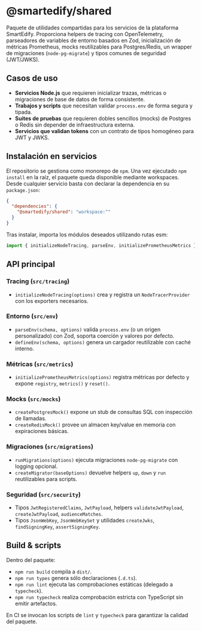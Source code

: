 # @smartedify/shared

Paquete de utilidades compartidas para los servicios de la plataforma SmartEdify. Proporciona helpers de tracing con OpenTelemetry, parseadores de variables de entorno basados en Zod, inicialización de métricas Prometheus, mocks reutilizables para Postgres/Redis, un wrapper de migraciones (`node-pg-migrate`) y tipos comunes de seguridad (JWT/JWKS).

## Casos de uso

- **Servicios Node.js** que requieren inicializar trazas, métricas o migraciones de base de datos de forma consistente.
- **Trabajos y scripts** que necesitan validar `process.env` de forma segura y tipada.
- **Suites de pruebas** que requieren dobles sencillos (mocks) de Postgres o Redis sin depender de infraestructura externa.
- **Servicios que validan tokens** con un contrato de tipos homogéneo para JWT y JWKS.

## Instalación en servicios

El repositorio se gestiona como monorepo de `npm`. Una vez ejecutado `npm install` en la raíz, el paquete queda disponible mediante workspaces. Desde cualquier servicio basta con declarar la dependencia en su `package.json`:

```json
{
  "dependencies": {
    "@smartedify/shared": "workspace:^"
  }
}
```

Tras instalar, importa los módulos deseados utilizando rutas esm:

```ts
import { initializeNodeTracing, parseEnv, initializePrometheusMetrics } from '@smartedify/shared';
```

## API principal

### Tracing (`src/tracing`)

- `initializeNodeTracing(options)` crea y registra un `NodeTracerProvider` con los exporters necesarios.

### Entorno (`src/env`)

- `parseEnv(schema, options)` valida `process.env` (o un origen personalizado) con Zod, soporta coerción y valores por defecto.
- `defineEnv(schema, options)` genera un cargador reutilizable con caché interno.

### Métricas (`src/metrics`)

- `initializePrometheusMetrics(options)` registra métricas por defecto y expone `registry`, `metrics()` y `reset()`.

### Mocks (`src/mocks`)

- `createPostgresMock()` expone un stub de consultas SQL con inspección de llamadas.
- `createRedisMock()` provee un almacen key/value en memoria con expiraciones básicas.

### Migraciones (`src/migrations`)

- `runMigrations(options)` ejecuta migraciones `node-pg-migrate` con logging opcional.
- `createMigrator(baseOptions)` devuelve helpers `up`, `down` y `run` reutilizables para scripts.

### Seguridad (`src/security`)

- Tipos `JwtRegisteredClaims`, `JwtPayload`, helpers `validateJwtPayload`, `createJwtPayload`, `audienceMatches`.
- Tipos `JsonWebKey`, `JsonWebKeySet` y utilidades `createJwks`, `findSigningKey`, `assertSigningKey`.

## Build & scripts

Dentro del paquete:

- `npm run build` compila a `dist/`.
- `npm run types` genera sólo declaraciones (`.d.ts`).
- `npm run lint` ejecuta las comprobaciones estáticas (delegado a `typecheck`).
- `npm run typecheck` realiza comprobación estricta con TypeScript sin emitir artefactos.

En CI se invocan los scripts de `lint` y `typecheck` para garantizar la calidad del paquete.
